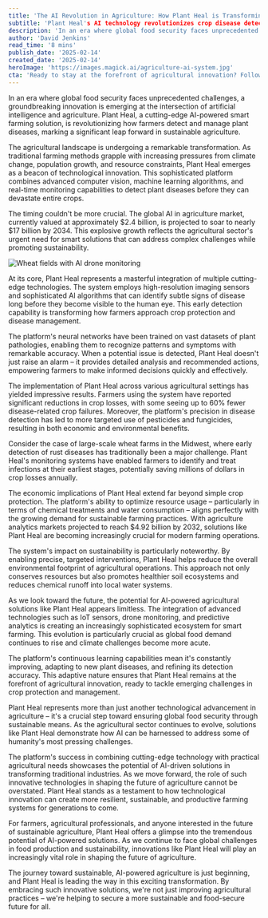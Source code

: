 ```yaml
---
title: 'The AI Revolution in Agriculture: How Plant Heal is Transforming Crop Disease Management'
subtitle: 'Plant Heal's AI technology revolutionizes crop disease detection and management'
description: 'In an era where global food security faces unprecedented challenges, a groundbreaking innovation is emerging at the intersection of artificial intelligence and agriculture. Plant Heal, a cutting-edge AI-powered smart farming solution, is revolutionizing how farmers detect and manage plant diseases, marking a significant leap forward in sustainable agriculture.'
author: 'David Jenkins'
read_time: '8 mins'
publish_date: '2025-02-14'
created_date: '2025-02-14'
heroImage: 'https://images.magick.ai/agriculture-ai-system.jpg'
cta: 'Ready to stay at the forefront of agricultural innovation? Follow us on LinkedIn for the latest updates on AI-powered farming solutions and sustainable agriculture technologies.'
---
```


In an era where global food security faces unprecedented challenges, a groundbreaking innovation is emerging at the intersection of artificial intelligence and agriculture. Plant Heal, a cutting-edge AI-powered smart farming solution, is revolutionizing how farmers detect and manage plant diseases, marking a significant leap forward in sustainable agriculture.

The agricultural landscape is undergoing a remarkable transformation. As traditional farming methods grapple with increasing pressures from climate change, population growth, and resource constraints, Plant Heal emerges as a beacon of technological innovation. This sophisticated platform combines advanced computer vision, machine learning algorithms, and real-time monitoring capabilities to detect plant diseases before they can devastate entire crops.

The timing couldn't be more crucial. The global AI in agriculture market, currently valued at approximately $2.4 billion, is projected to soar to nearly $17 billion by 2034. This explosive growth reflects the agricultural sector's urgent need for smart solutions that can address complex challenges while promoting sustainability.

![Wheat fields with AI drone monitoring](https://i.magick.ai/PIXE/1739523376592_magick_img.webp)

At its core, Plant Heal represents a masterful integration of multiple cutting-edge technologies. The system employs high-resolution imaging sensors and sophisticated AI algorithms that can identify subtle signs of disease long before they become visible to the human eye. This early detection capability is transforming how farmers approach crop protection and disease management.

The platform's neural networks have been trained on vast datasets of plant pathologies, enabling them to recognize patterns and symptoms with remarkable accuracy. When a potential issue is detected, Plant Heal doesn't just raise an alarm – it provides detailed analysis and recommended actions, empowering farmers to make informed decisions quickly and effectively.

The implementation of Plant Heal across various agricultural settings has yielded impressive results. Farmers using the system have reported significant reductions in crop losses, with some seeing up to 60% fewer disease-related crop failures. Moreover, the platform's precision in disease detection has led to more targeted use of pesticides and fungicides, resulting in both economic and environmental benefits.

Consider the case of large-scale wheat farms in the Midwest, where early detection of rust diseases has traditionally been a major challenge. Plant Heal's monitoring systems have enabled farmers to identify and treat infections at their earliest stages, potentially saving millions of dollars in crop losses annually.

The economic implications of Plant Heal extend far beyond simple crop protection. The platform's ability to optimize resource usage – particularly in terms of chemical treatments and water consumption – aligns perfectly with the growing demand for sustainable farming practices. With agriculture analytics markets projected to reach $4.92 billion by 2032, solutions like Plant Heal are becoming increasingly crucial for modern farming operations.

The system's impact on sustainability is particularly noteworthy. By enabling precise, targeted interventions, Plant Heal helps reduce the overall environmental footprint of agricultural operations. This approach not only conserves resources but also promotes healthier soil ecosystems and reduces chemical runoff into local water systems.

As we look toward the future, the potential for AI-powered agricultural solutions like Plant Heal appears limitless. The integration of advanced technologies such as IoT sensors, drone monitoring, and predictive analytics is creating an increasingly sophisticated ecosystem for smart farming. This evolution is particularly crucial as global food demand continues to rise and climate challenges become more acute.

The platform's continuous learning capabilities mean it's constantly improving, adapting to new plant diseases, and refining its detection accuracy. This adaptive nature ensures that Plant Heal remains at the forefront of agricultural innovation, ready to tackle emerging challenges in crop protection and management.

Plant Heal represents more than just another technological advancement in agriculture – it's a crucial step toward ensuring global food security through sustainable means. As the agricultural sector continues to evolve, solutions like Plant Heal demonstrate how AI can be harnessed to address some of humanity's most pressing challenges.

The platform's success in combining cutting-edge technology with practical agricultural needs showcases the potential of AI-driven solutions in transforming traditional industries. As we move forward, the role of such innovative technologies in shaping the future of agriculture cannot be overstated. Plant Heal stands as a testament to how technological innovation can create more resilient, sustainable, and productive farming systems for generations to come.

For farmers, agricultural professionals, and anyone interested in the future of sustainable agriculture, Plant Heal offers a glimpse into the tremendous potential of AI-powered solutions. As we continue to face global challenges in food production and sustainability, innovations like Plant Heal will play an increasingly vital role in shaping the future of agriculture.

The journey toward sustainable, AI-powered agriculture is just beginning, and Plant Heal is leading the way in this exciting transformation. By embracing such innovative solutions, we're not just improving agricultural practices – we're helping to secure a more sustainable and food-secure future for all.